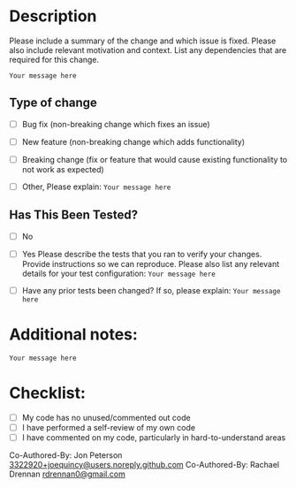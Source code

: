 # Description
Please include a summary of the change and which issue is fixed. Please also include relevant motivation and context. List any dependencies that are required for this change.

`Your message here`


## Type of change

- [ ] Bug fix (non-breaking change which fixes an issue)
- [ ] New feature (non-breaking change which adds functionality)
- [ ] Breaking change (fix or feature that would cause existing functionality to not work as expected)
- [ ] Other, Please explain:
`Your message here`


## Has This Been Tested?

- [ ] No
- [ ] Yes
Please describe the tests that you ran to verify your changes. Provide instructions so we can reproduce. Please also list any relevant details for your test configuration:
`Your message here`
- [ ] Have any prior tests been changed?
If so, please explain:
`Your message here`  


# Additional notes:
`Your message here`


# Checklist:

- [ ] My code has no unused/commented out code
- [ ] I have performed a self-review of my own code
- [ ] I have commented on my code, particularly in hard-to-understand areas

Co-Authored-By: Jon Peterson <3322920+joequincy@users.noreply.github.com>
Co-Authored-By: Rachael Drennan <rdrennan0@gmail.com>
